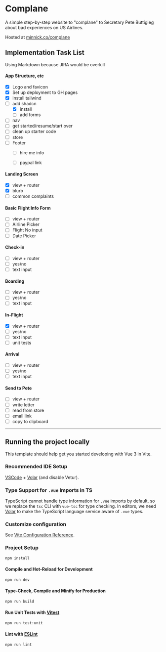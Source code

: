
# Complane

A simple step-by-step website to "complane" to Secretary Pete Buttigieg about bad experiences on US Airlines.

Hosted at [minnick.co/complane](https://www.minnick.co/complane)

## Implementation Task List
Using Markdown because JIRA would be overkill

#### App Structure, etc
- [x] Logo and favicon
- [x] Set up deployment to GH pages
- [x] install tailwind
- [ ] add shadcn
  - [x] install
  - [ ] add forms
- [ ] nav
- [ ] get started/resume/start over
- [ ] clean up starter code
- [ ] store
- [ ] Footer
  - [ ] hire me info
  - [ ] paypal link


#### Landing Screen
- [x] view + router
- [x] blurb
- [ ] common complaints

#### Basic Flight Info Form
- [ ] view + router
- [ ] Airline Picker
- [ ] Flight No input
- [ ] Date Picker

#### Check-in
- [ ] view + router
- [ ] yes/no
- [ ] text input

#### Boarding
- [ ] view + router
- [ ] yes/no
- [ ] text input

#### In-Flight
- [x] view + router
- [ ] yes/no
- [ ] text input
- [ ] unit tests

#### Arrival
- [ ] view + router
- [ ] yes/no
- [ ] text input

#### Send to Pete
- [ ] view + router
- [ ] write letter
- [ ] read from store
- [ ] email link
- [ ] copy to clipboard

______________________________________________________________________

## Running the project locally

This template should help get you started developing with Vue 3 in Vite.

### Recommended IDE Setup

[VSCode](https://code.visualstudio.com/) + [Volar](https://marketplace.visualstudio.com/items?itemName=Vue.volar) (and disable Vetur).

### Type Support for `.vue` Imports in TS

TypeScript cannot handle type information for `.vue` imports by default, so we replace the `tsc` CLI with `vue-tsc` for type checking. In editors, we need [Volar](https://marketplace.visualstudio.com/items?itemName=Vue.volar) to make the TypeScript language service aware of `.vue` types.

### Customize configuration

See [Vite Configuration Reference](https://vitejs.dev/config/).

### Project Setup

```sh
npm install
```

#### Compile and Hot-Reload for Development

```sh
npm run dev
```

#### Type-Check, Compile and Minify for Production

```sh
npm run build
```

#### Run Unit Tests with [Vitest](https://vitest.dev/)

```sh
npm run test:unit
```

#### Lint with [ESLint](https://eslint.org/)

```sh
npm run lint
```
